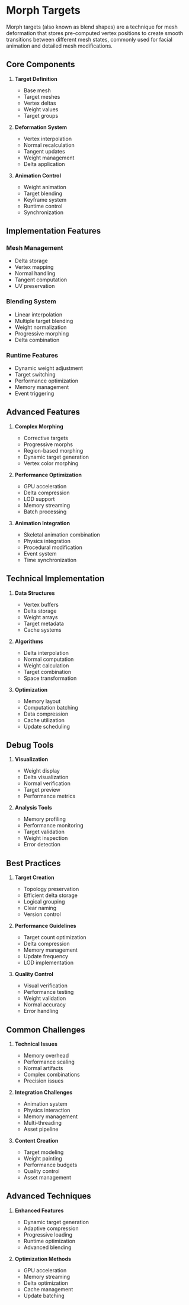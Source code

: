 # Morph Targets

Morph targets (also known as blend shapes) are a technique for mesh deformation that stores pre-computed vertex positions to create smooth transitions between different mesh states, commonly used for facial animation and detailed mesh modifications.

## Core Components

1. **Target Definition**
   - Base mesh
   - Target meshes
   - Vertex deltas
   - Weight values
   - Target groups

2. **Deformation System**
   - Vertex interpolation
   - Normal recalculation
   - Tangent updates
   - Weight management
   - Delta application

3. **Animation Control**
   - Weight animation
   - Target blending
   - Keyframe system
   - Runtime control
   - Synchronization

## Implementation Features

### Mesh Management
- Delta storage
- Vertex mapping
- Normal handling
- Tangent computation
- UV preservation

### Blending System
- Linear interpolation
- Multiple target blending
- Weight normalization
- Progressive morphing
- Delta combination

### Runtime Features
- Dynamic weight adjustment
- Target switching
- Performance optimization
- Memory management
- Event triggering

## Advanced Features

1. **Complex Morphing**
   - Corrective targets
   - Progressive morphs
   - Region-based morphing
   - Dynamic target generation
   - Vertex color morphing

2. **Performance Optimization**
   - GPU acceleration
   - Delta compression
   - LOD support
   - Memory streaming
   - Batch processing

3. **Animation Integration**
   - Skeletal animation combination
   - Physics integration
   - Procedural modification
   - Event system
   - Time synchronization

## Technical Implementation

1. **Data Structures**
   - Vertex buffers
   - Delta storage
   - Weight arrays
   - Target metadata
   - Cache systems

2. **Algorithms**
   - Delta interpolation
   - Normal computation
   - Weight calculation
   - Target combination
   - Space transformation

3. **Optimization**
   - Memory layout
   - Computation batching
   - Data compression
   - Cache utilization
   - Update scheduling

## Debug Tools

1. **Visualization**
   - Weight display
   - Delta visualization
   - Normal verification
   - Target preview
   - Performance metrics

2. **Analysis Tools**
   - Memory profiling
   - Performance monitoring
   - Target validation
   - Weight inspection
   - Error detection

## Best Practices

1. **Target Creation**
   - Topology preservation
   - Efficient delta storage
   - Logical grouping
   - Clear naming
   - Version control

2. **Performance Guidelines**
   - Target count optimization
   - Delta compression
   - Memory management
   - Update frequency
   - LOD implementation

3. **Quality Control**
   - Visual verification
   - Performance testing
   - Weight validation
   - Normal accuracy
   - Error handling

## Common Challenges

1. **Technical Issues**
   - Memory overhead
   - Performance scaling
   - Normal artifacts
   - Complex combinations
   - Precision issues

2. **Integration Challenges**
   - Animation system
   - Physics interaction
   - Memory management
   - Multi-threading
   - Asset pipeline

3. **Content Creation**
   - Target modeling
   - Weight painting
   - Performance budgets
   - Quality control
   - Asset management

## Advanced Techniques

1. **Enhanced Features**
   - Dynamic target generation
   - Adaptive compression
   - Progressive loading
   - Runtime optimization
   - Advanced blending

2. **Optimization Methods**
   - GPU acceleration
   - Memory streaming
   - Delta optimization
   - Cache management
   - Update batching
